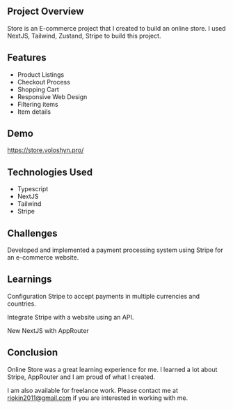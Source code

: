 ## Project Overview

Store is an E-commerce project that I created to build an online store. I used NextJS, Tailwind, Zustand, Stripe to build this project.

## Features

* Product Listings
* Checkout Process
* Shopping Cart
* Responsive Web Design
* Filtering items
* Item details


## Demo

https://store.voloshyn.pro/

## Technologies Used

* Typescript
* NextJS
* Tailwind
* Stripe

## Challenges

Developed and implemented a payment processing system using Stripe for an e-commerce website.

## Learnings

Configuration Stripe to accept payments in multiple currencies and countries.

Integrate Stripe with a website using an API.

New NextJS with AppRouter

## Conclusion

Online Store was a great learning experience for me. I learned a lot about Stripe, AppRouter and I am proud of what I created.

I am also available for freelance work. Please contact me at riokin2011@gmail.com if you are interested in working with me.